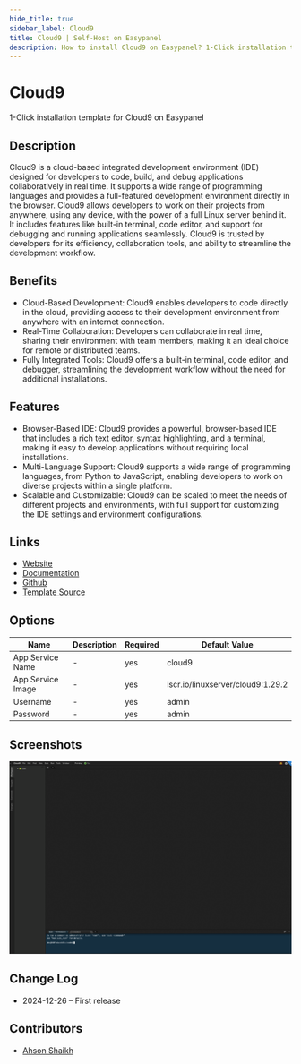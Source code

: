 ```yaml
---
hide_title: true
sidebar_label: Cloud9
title: Cloud9 | Self-Host on Easypanel
description: How to install Cloud9 on Easypanel? 1-Click installation template for Cloud9 on Easypanel
---
```


<!-- generated -->

# Cloud9

1-Click installation template for Cloud9 on Easypanel

## Description

Cloud9 is a cloud-based integrated development environment (IDE) designed for developers to code, build, and debug applications collaboratively in real time. It supports a wide range of programming languages and provides a full-featured development environment directly in the browser. Cloud9 allows developers to work on their projects from anywhere, using any device, with the power of a full Linux server behind it. It includes features like built-in terminal, code editor, and support for debugging and running applications seamlessly. Cloud9 is trusted by developers for its efficiency, collaboration tools, and ability to streamline the development workflow.

## Benefits

- Cloud-Based Development: Cloud9 enables developers to code directly in the cloud, providing access to their development environment from anywhere with an internet connection.
- Real-Time Collaboration: Developers can collaborate in real time, sharing their environment with team members, making it an ideal choice for remote or distributed teams.
- Fully Integrated Tools: Cloud9 offers a built-in terminal, code editor, and debugger, streamlining the development workflow without the need for additional installations.

## Features

- Browser-Based IDE: Cloud9 provides a powerful, browser-based IDE that includes a rich text editor, syntax highlighting, and a terminal, making it easy to develop applications without requiring local installations.
- Multi-Language Support: Cloud9 supports a wide range of programming languages, from Python to JavaScript, enabling developers to work on diverse projects within a single platform.
- Scalable and Customizable: Cloud9 can be scaled to meet the needs of different projects and environments, with full support for customizing the IDE settings and environment configurations.

## Links

- [Website](https://aws.amazon.com/cloud9/)
- [Documentation](https://docs.aws.amazon.com/cloud9/)
- [Github](https://github.com/c9)
- [Template Source](https://github.com/easypanel-io/templates/tree/main/templates/cloud9)

## Options

Name | Description | Required | Default Value
-|-|-|-
App Service Name | - | yes | cloud9
App Service Image | - | yes | lscr.io/linuxserver/cloud9:1.29.2
Username | - | yes | admin
Password | - | yes | admin

## Screenshots

![Cloud9 Screenshot](./assets/screenshot.png)

## Change Log

- 2024-12-26 – First release

## Contributors

- [Ahson Shaikh](https://github.com/Ahson-Shaikh)
